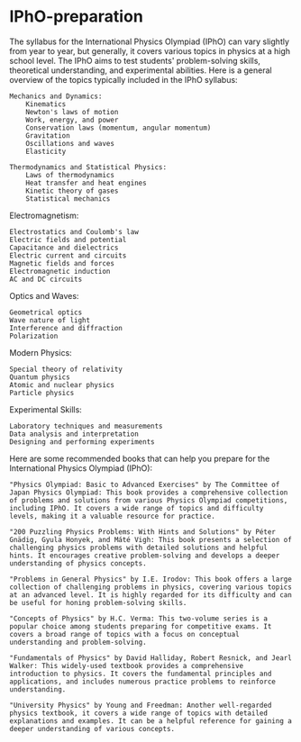 # IPhO-preparation
The syllabus for the International Physics Olympiad (IPhO) can vary slightly from year to year, but generally, it covers various topics in physics at a high school level. The IPhO aims to test students' problem-solving skills, theoretical understanding, and experimental abilities. Here is a general overview of the topics typically included in the IPhO syllabus:

    Mechanics and Dynamics:
        Kinematics
        Newton's laws of motion
        Work, energy, and power
        Conservation laws (momentum, angular momentum)
        Gravitation
        Oscillations and waves
        Elasticity

    Thermodynamics and Statistical Physics:
        Laws of thermodynamics
        Heat transfer and heat engines
        Kinetic theory of gases
        Statistical mechanics

Electromagnetism:

    Electrostatics and Coulomb's law
    Electric fields and potential
    Capacitance and dielectrics
    Electric current and circuits
    Magnetic fields and forces
    Electromagnetic induction
    AC and DC circuits

Optics and Waves:

    Geometrical optics
    Wave nature of light
    Interference and diffraction
    Polarization

Modern Physics:

    Special theory of relativity
    Quantum physics
    Atomic and nuclear physics
    Particle physics

Experimental Skills:

    Laboratory techniques and measurements 
    Data analysis and interpretation 
    Designing and performing experiments


Here are some recommended books that can help you prepare for the International Physics Olympiad (IPhO):

    "Physics Olympiad: Basic to Advanced Exercises" by The Committee of Japan Physics Olympiad: This book provides a comprehensive collection of problems and solutions from various Physics Olympiad competitions, including IPhO. It covers a wide range of topics and difficulty levels, making it a valuable resource for practice.

    "200 Puzzling Physics Problems: With Hints and Solutions" by Péter Gnädig, Gyula Honyek, and Máté Vigh: This book presents a selection of challenging physics problems with detailed solutions and helpful hints. It encourages creative problem-solving and develops a deeper understanding of physics concepts.

    "Problems in General Physics" by I.E. Irodov: This book offers a large collection of challenging problems in physics, covering various topics at an advanced level. It is highly regarded for its difficulty and can be useful for honing problem-solving skills.

    "Concepts of Physics" by H.C. Verma: This two-volume series is a popular choice among students preparing for competitive exams. It covers a broad range of topics with a focus on conceptual understanding and problem-solving.

    "Fundamentals of Physics" by David Halliday, Robert Resnick, and Jearl Walker: This widely-used textbook provides a comprehensive introduction to physics. It covers the fundamental principles and applications, and includes numerous practice problems to reinforce understanding.
    
    "University Physics" by Young and Freedman: Another well-regarded physics textbook, it covers a wide range of topics with detailed explanations and examples. It can be a helpful reference for gaining a deeper understanding of various concepts.

